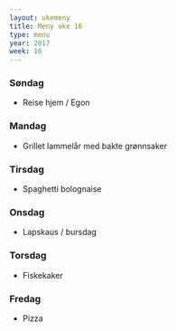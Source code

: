 ```yaml
---
layout: ukemeny
title: Meny uke 16
type: menu
year: 2017
week: 16
---
```


### Søndag

- Reise hjem / Egon

### Mandag

- Grillet lammelår med bakte grønnsaker

### Tirsdag

- Spaghetti bolognaise 

### Onsdag

- Lapskaus / bursdag

### Torsdag

- Fiskekaker

### Fredag

- Pizza

